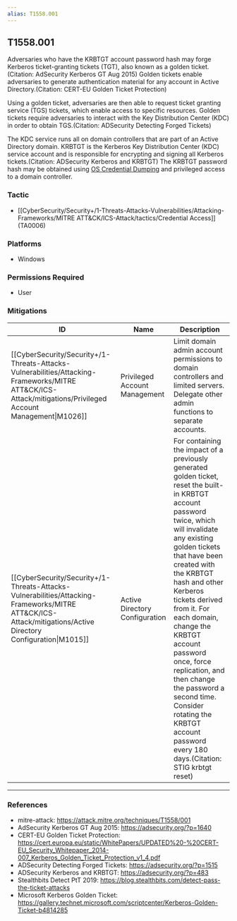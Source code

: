 ```yaml
---
alias: T1558.001
---
```


## T1558.001

Adversaries who have the KRBTGT account password hash may forge Kerberos ticket-granting tickets (TGT), also known as a golden ticket.(Citation: AdSecurity Kerberos GT Aug 2015) Golden tickets enable adversaries to generate authentication material for any account in Active Directory.(Citation: CERT-EU Golden Ticket Protection) 

Using a golden ticket, adversaries are then able to request ticket granting service (TGS) tickets, which enable access to specific resources. Golden tickets require adversaries to interact with the Key Distribution Center (KDC) in order to obtain TGS.(Citation: ADSecurity Detecting Forged Tickets)

The KDC service runs all on domain controllers that are part of an Active Directory domain. KRBTGT is the Kerberos Key Distribution Center (KDC) service account and is responsible for encrypting and signing all Kerberos tickets.(Citation: ADSecurity Kerberos and KRBTGT) The KRBTGT password hash may be obtained using [OS Credential Dumping](https://attack.mitre.org/techniques/T1003) and privileged access to a domain controller.


### Tactic
- [[CyberSecurity/Security+/1-Threats-Attacks-Vulnerabilities/Attacking-Frameworks/MITRE ATT&CK/ICS-Attack/tactics/Credential Access]] (TA0006)

### Platforms
- Windows

### Permissions Required
- User

### Mitigations

| ID | Name | Description |
| --- | --- | --- |
| [[CyberSecurity/Security+/1-Threats-Attacks-Vulnerabilities/Attacking-Frameworks/MITRE ATT&CK/ICS-Attack/mitigations/Privileged Account Management\|M1026]] | Privileged Account Management | Limit domain admin account permissions to domain controllers and limited servers. Delegate other admin functions to separate accounts. |
| [[CyberSecurity/Security+/1-Threats-Attacks-Vulnerabilities/Attacking-Frameworks/MITRE ATT&CK/ICS-Attack/mitigations/Active Directory Configuration\|M1015]] | Active Directory Configuration | For containing the impact of a previously generated golden ticket, reset the built-in KRBTGT account password twice, which will invalidate any existing golden tickets that have been created with the KRBTGT hash and other Kerberos tickets derived from it. For each domain, change the KRBTGT account password once, force replication, and then change the password a second time. Consider rotating the KRBTGT account password every 180 days.(Citation: STIG krbtgt reset) |


---
### References

- mitre-attack: https://attack.mitre.org/techniques/T1558/001
- AdSecurity Kerberos GT Aug 2015: https://adsecurity.org/?p=1640
- CERT-EU Golden Ticket Protection: https://cert.europa.eu/static/WhitePapers/UPDATED%20-%20CERT-EU_Security_Whitepaper_2014-007_Kerberos_Golden_Ticket_Protection_v1_4.pdf
- ADSecurity Detecting Forged Tickets: https://adsecurity.org/?p=1515
- ADSecurity Kerberos and KRBTGT: https://adsecurity.org/?p=483
- Stealthbits Detect PtT 2019: https://blog.stealthbits.com/detect-pass-the-ticket-attacks
- Microsoft Kerberos Golden Ticket: https://gallery.technet.microsoft.com/scriptcenter/Kerberos-Golden-Ticket-b4814285
